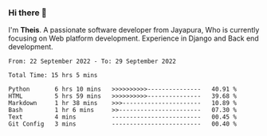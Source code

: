 ### Hi there 👋

I'm <b>Theis</b>. A passionate software developer from Jayapura, Who is currently focusing on Web platform development. Experience in Django and Back end development.

 
 <!--START_SECTION:waka-->

```text
From: 22 September 2022 - To: 29 September 2022

Total Time: 15 hrs 5 mins

Python       6 hrs 10 mins   >>>>>>>>>>---------------   40.91 %
HTML         5 hrs 59 mins   >>>>>>>>>>---------------   39.68 %
Markdown     1 hr 38 mins    >>>----------------------   10.89 %
Bash         1 hr 6 mins     >>-----------------------   07.30 %
Text         4 mins          -------------------------   00.45 %
Git Config   3 mins          -------------------------   00.40 %
```

<!--END_SECTION:waka-->
